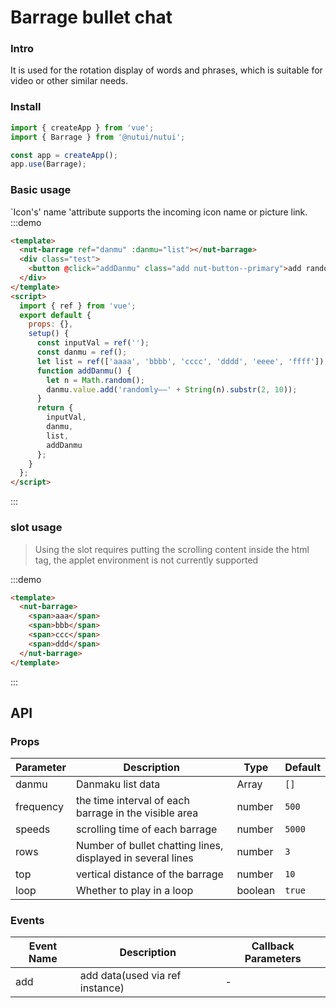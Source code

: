 # Barrage bullet chat

### Intro

It is used for the rotation display of words and phrases, which is suitable for video or other similar needs.

### Install

```javascript
import { createApp } from 'vue';
import { Barrage } from '@nutui/nutui';

const app = createApp();
app.use(Barrage);
```

### Basic usage

`Icon's' name 'attribute supports the incoming icon name or picture link.
:::demo

```html
<template>
  <nut-barrage ref="danmu" :danmu="list"></nut-barrage>
  <div class="test">
    <button @click="addDanmu" class="add nut-button--primary">add randomly</button>
  </div>
</template>
<script>
  import { ref } from 'vue';
  export default {
    props: {},
    setup() {
      const inputVal = ref('');
      const danmu = ref();
      let list = ref(['aaaa', 'bbbb', 'cccc', 'dddd', 'eeee', 'ffff']);
      function addDanmu() {
        let n = Math.random();
        danmu.value.add('randomly——' + String(n).substr(2, 10));
      }
      return {
        inputVal,
        danmu,
        list,
        addDanmu
      };
    }
  };
</script>
```

:::

### slot usage

> Using the slot requires putting the scrolling content inside the html tag, the applet environment is not currently supported

:::demo

```html
<template>
  <nut-barrage>
    <span>aaa</span>
    <span>bbb</span>
    <span>ccc</span>
    <span>ddd</span>
  </nut-barrage>
</template>
```

:::

## API

### Props

| Parameter | Description                                                 | Type    | Default |
| --------- | ----------------------------------------------------------- | ------- | ------- |
| danmu     | Danmaku list data                                           | Array   | `[]`    |
| frequency | the time interval of each barrage in the visible area       | number  | `500`   |
| speeds    | scrolling time of each barrage                              | number  | `5000`  |
| rows      | Number of bullet chatting lines, displayed in several lines | number  | `3`     |
| top       | vertical distance of the barrage                            | number  | `10`    |
| loop      | Whether to play in a loop                                   | boolean | `true`  |

### Events

| Event Name | Description                     | Callback Parameters |
| ---------- | ------------------------------- | ------------------- |
| add        | add data(used via ref instance) | -                   |
